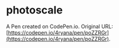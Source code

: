 # photoscale

A Pen created on CodePen.io. Original URL: [https://codepen.io/4ryana/pen/poZZRGr](https://codepen.io/4ryana/pen/poZZRGr).

